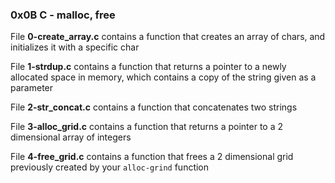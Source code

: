 ### 0x0B C - malloc, free

File **0-create\_array.c** contains a function that creates an array of chars, and initializes it with a specific char

File **1-strdup.c** contains a function that returns a pointer to a newly allocated space in memory, which contains a copy of the string given as a parameter

File **2-str\_concat.c** contains a function that concatenates two strings

File **3-alloc\_grid.c** contains a function that returns a pointer to a 2 dimensional array of integers

File **4-free\_grid.c** contains a function that frees a 2 dimensional grid previously created by your `alloc-grind` function
